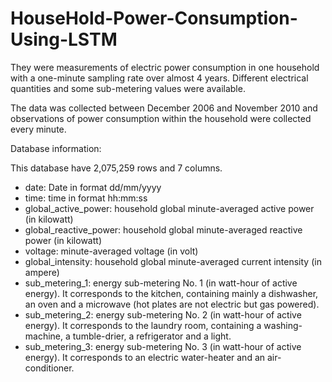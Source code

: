# HouseHold-Power-Consumption-Using-LSTM

They were measurements of electric power consumption in one household with a one-minute sampling rate over almost 4 years. Different electrical quantities and some sub-metering values were available.

The data was collected between December 2006 and November 2010 and observations of power consumption within the household were collected every minute.


Database information:

This database have 2,075,259 rows and 7 columns.
* date: Date in format dd/mm/yyyy
* time: time in format hh:mm:ss
* global_active_power: household global minute-averaged active power (in kilowatt)
* global_reactive_power: household global minute-averaged reactive power (in kilowatt)
* voltage: minute-averaged voltage (in volt)
* global_intensity: household global minute-averaged current intensity (in ampere)
* sub_metering_1: energy sub-metering No. 1 (in watt-hour of active energy). It corresponds to the kitchen, containing mainly a dishwasher, an oven and a microwave (hot plates are not electric but gas powered).
* sub_metering_2: energy sub-metering No. 2 (in watt-hour of active energy). It corresponds to the laundry room, containing a washing-machine, a tumble-drier, a refrigerator and a light.
* sub_metering_3: energy sub-metering No. 3 (in watt-hour of active energy). It corresponds to an electric water-heater and an air-conditioner.
